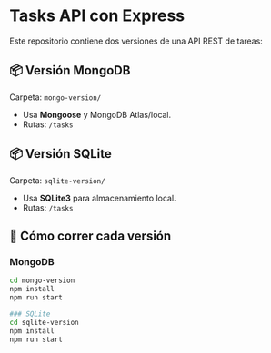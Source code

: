 # Tasks API con Express

Este repositorio contiene dos versiones de una API REST de tareas:

## 📦 Versión MongoDB
Carpeta: `mongo-version/`  
- Usa **Mongoose** y MongoDB Atlas/local.  
- Rutas: `/tasks`

## 📦 Versión SQLite
Carpeta: `sqlite-version/`  
- Usa **SQLite3** para almacenamiento local.  
- Rutas: `/tasks`

## 🚀 Cómo correr cada versión

### MongoDB
```bash
cd mongo-version
npm install
npm run start

### SQLite
cd sqlite-version
npm install
npm run start
